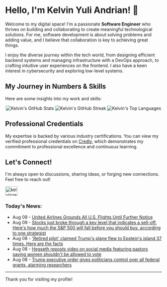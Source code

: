 # Hello, I'm Kelvin Yuli Andrian! 👋

Welcome to my digital space! I'm a passionate **Software Engineer** who thrives on building and collaborating to create meaningful technological solutions. For me, software development is about solving problems and adding value, and I believe that collaboration is key to achieving great things.

I enjoy the diverse journey within the tech world, from designing efficient backend systems and managing infrastructure with a DevOps approach, to crafting intuitive user experiences on the frontend. I also have a keen interest in cybersecurity and exploring low-level systems.

## My Journey in Numbers & Skills

Here are some insights into my work and skills:

<p align="center">
  <img src="https://github-readme-stats.vercel.app/api?username=kelvinzer0&show_icons=true&theme=radical" alt="Kelvin's GitHub Stats" />
  <img src="https://github-readme-streak-stats.herokuapp.com/?user=kelvinzer0&theme=radical" alt="Kelvin's GitHub Streak" />
  <img src="https://github-readme-stats.vercel.app/api/top-langs/?username=kelvinzer0&layout=compact&theme=radical" alt="Kelvin's Top Languages" />
</p>

## Professional Credentials

My expertise is backed by various industry certifications. You can view my verified professional credentials on [Credly](https://www.credly.com/users/kelvin-yuli-andrian/badges), which demonstrates my commitment to professional excellence and continuous learning.

## Let's Connect!

I'm always open to discussions, sharing ideas, or forging new connections. Feel free to reach out!

<p align="left">
    <a href="https://linkedin.com/in/kelvinzero" target="blank"><img align="center" src="https://cdn.jsdelivr.net/npm/simple-icons@3.0.1/icons/linkedin.svg" alt="kelvinzero" height="30" width="40" /></a>
</p>

### Today's News:

<!-- feed start -->
- Aug 09 - [United Airlines Grounds All U.S. Flights Until Further Notice](https://www.yahoo.com/news/articles/united-airlines-grounds-u-flights-011553244.html)
- Aug 09 - [Stocks just broke through a key level that indicates a sell-off. Here's how much the S&P 500 will fall before you should buy, according to one strategist](https://finance.yahoo.com/news/stocks-just-broke-key-level-003805532.html)
- Aug 08 - ['Retired pilot' claimed Trump's plane flew to Epstein's island 37 times. Here are the facts](https://www.yahoo.com/news/articles/retired-pilot-claimed-trumps-plane-225800341.html)
- Aug 08 - [Hegseth reposts video on social media featuring pastors saying women shouldn't be allowed to vote](https://www.yahoo.com/news/articles/hegseth-reposts-video-social-media-221638095.html)
- Aug 08 - [Trump executive order gives politicians control over all federal grants, alarming researchers](https://www.yahoo.com/news/articles/trump-executive-order-gives-politicians-210618324.html)
<!-- feed end -->

---

Thank you for visiting my profile!
